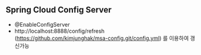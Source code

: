 ## Spring Cloud Config Server

- @EnableConfigServer
- http://localhost:8888/config/refresh (https://github.com/kimjunghak/msa-config.git/config.yml) 를 이용하여 갱신가능